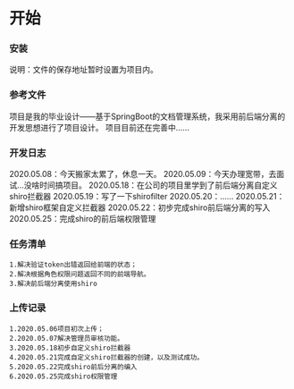 # 开始

### 安装
说明：文件的保存地址暂时设置为项目内。


### 参考文件
项目是我的毕业设计——基于SpringBoot的文档管理系统，我采用前后端分离的开发思想进行了项目设计。
项目目前还在完善中......
### 开发日志
2020.05.08：今天搬家太累了，休息一天。
2020.05.09：今天办理宽带，去面试...没啥时间搞项目。
2020.05.18：在公司的项目里学到了前后端分离自定义shiro拦截器
2020.05.19：写了一下shirofilter
2020.05.20：......
2020.05.21：新增shiro框架自定义拦截器
2020.05.22：初步完成shiro前后端分离的写入
2020.05.25：完成shiro的前后端权限管理
### 任务清单
    1.解决验证token出错返回给前端的状态；
    2.解决根据角色权限问题返回不同的前端导航。
    3.解决前后端分离使用shiro
### 上传记录
    1.2020.05.06项目初次上传；
    2.2020.05.07解决管理员审核功能。
    3.2020.05.18初步自定义shiro拦截器
    4.2020.05.21完成自定义shiro拦截器的创建，以及测试成功。
    5.2020.05.22完成shiro前后分离的编入
    6.2020.05.25完成shiro权限管理


